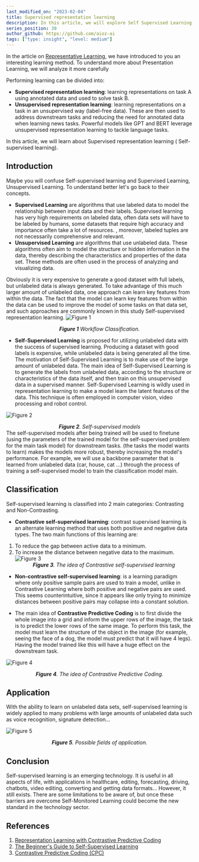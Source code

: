 ```yaml
---
last_modified_on: "2023-02-04"
title: Supervised representation learning
description: In this article, we will explore Self Supervised Learning (SSL) is a hot research topic in a machine learning community.
series_position: 30
author_github: https://github.com/aioz-ai
tags: ["type: insight", "level: medium"]
---
```


In the article on [Representative Learning](https://ai.aioz.io/guides/computer-vision/OverviewRepresentatonLearning/#supervised-and-unsupervised-learning), we have introduced to you an interesting learning method. To understand more about Presentation Learning, we will analyze it more carefully

Performing learning can be divided into:
* **Supervised representation learning**: learning representations on task A using annotated data and used to solve task B.
* **Unsupervised representation learning**: learning representations on a task in an unsupervised way (label-free data). These are then used to address downstream tasks and reducing the need for annotated data when learning news tasks. Powerful models like GPT and BERT leverage unsupervised representation learning to tackle language tasks.

In this article, we will learn about Supervised representation learning ( Self-supervised learning).

## Introduction
Maybe you will confuse Self-supervised learning and Supervised Learning, Unsupervised Learning. To understand better let's go back to their concepts.

* **Supervised Learning** are algorithms that use labeled data to model the relationship between input data and their labels. Supervised learning has very high requirements on labeled data, often data sets will have to be labeled by humans, some datasets that require high accuracy and importance often take a lot of resources. , moreover, labeled tuples are not necessarily comprehensive and relevant.
* **Unsupervised Learning** are algorithms that use unlabeled data. These algorithms often aim to model the structure or hidden information in the data, thereby describing the characteristics and properties of the data set. These methods are often used in the process of analyzing and visualizing data.

Obviously it is very expensive to generate a good dataset with full labels, but unlabeled data is always generated. To take advantage of this much larger amount of unlabeled data, one approach can learn key features from within the data. The fact that the model can learn key features from within the data can be used to improve the model of some tasks on that data set, and such approaches are commonly known in this study Self-supervised representation learning.
![Figure 1](https://drive.google.com/uc?export=view&id=1oDeABAIEaerKY_UabF0wYquqebhOoNRi)*<center>**Figure 1** Workflow Classification. </center>*
* **Self-Supervised Learning** is proposed for utilizing unlabeled data with the success of supervised learning. Producing a dataset with good labels is expensive, while unlabeled data is being generated all the time. The motivation of Self-Supervised Learning is to make use of the large amount of unlabeled data. The main idea of Self-Supervised Learning is to generate the labels from unlabeled data, according to the structure or characteristics of the data itself, and then train on this unsupervised data in a supervised manner. Self-Supervised Learning is wildly used in representation learning to make a model learn the latent features of the data. This technique is often employed in computer vision, video processing and robot control.

![Figure 2](https://drive.google.com/uc?export=view&id=1KyzweiPS1KeB0Tp9Wv8nyiZGefIADtZX)*<center>**Figure 2**. Self-supervised models </center>*
The self-supervised models after being trained will be used to finetune (using the parameters of the trained model for the self-supervised problem for the main task model) for downstream tasks. (the tasks the model wants to learn) makes the models more robust, thereby increasing the model's performance. For example, we will use a backbone parameter that is learned from unlabeled data (car, house, cat ...) through the process of training a self-supervised model to train the classification model main.

## Classification 
Self-supervised learning is classified into 2 main categories: Contrasting and Non-Contrasting.

* **Contrastive self-supervised learning**: contrast supervised learning is an alternate learning method that uses both positive and negative data types. The two main functions of this learning are:
1. To reduce the gap between active data to a minimum.
2. To increase the distance between negative data to the maximum.
![Figure 3](https://drive.google.com/uc?export=view&id=1w3ylJtChVMoqUjchrzdZt5oVRNgJDicZ)*<center>**Figure 3**. The idea of Contrastive self-supervised learning </center>*

* **Non-contrastive self-supervised learning**: is a learning paradigm where only positive sample pairs are used to train a model, unlike in Contrastive Learning where both positive and negative pairs are used. This seems counterintuitive, since it appears like only trying to minimize distances between positive pairs may collapse into a constant solution.

* The main idea of **Contrastive Predictive Coding** is to first divide the whole image into a grid and inform the upper rows of the image, the task is to predict the lower rows of the same image. To perform this task, the model must learn the structure of the object in the image (for example, seeing the face of a dog, the model must predict that it will have 4 legs). Having the model trained like this will have a huge effect on the downstream task.


![Figure 4](https://drive.google.com/uc?export=view&id=1WKBixXnKODcRSUPa8gWyXjaSpCOp70-f)*<center>**Figure 4**. The idea of Contrastive Predictive Coding. </center>*
## Application
With the ability to learn on unlabeled data sets, self-supervised learning is widely applied to many problems with large amounts of unlabeled data such as voice recognition, signature detection...

![Figure 5](https://drive.google.com/uc?export=view&id=1Za1uOwYhBEva0Hzl-LpH70BXzG-9Fc5M)*<center>**Figure 5**. Possible fields of application. </center>*

## Conclusion
Self-supervised learning is an emerging technology. It is useful in all aspects of life, with applications in healthcare, editing, forecasting, driving, chatbots, video editing, converting and getting data formats… However, it still exists. There are some limitations to be aware of, but once these barriers are overcome Self-Monitored Learning could become the new standard in the technology sector.

##  References
1. [Representation Learning with Contrastive Predictive Coding](https://arxiv.org/pdf/1807.03748.pdf)
2. [The Beginner's Guide to Self-Supervised Learning](https://www.v7labs.com/blog/self-supervised-learning-guide)
3. [Contrastive Predictive Coding (CPC)](https://arxiv.org/pdf/1807.03748.pdf)
